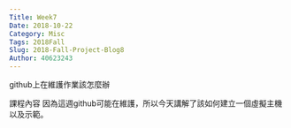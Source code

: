```yaml
---
Title: Week7
Date: 2018-10-22
Category: Misc
Tags: 2018Fall
Slug: 2018-Fall-Project-Blog8
Author: 40623243
---
```


github上在維護作業該怎麼辦


<!-- PELICAN_END_SUMMARY -->


課程內容
因為這週github可能在維護，所以今天講解了該如何建立一個虛擬主機以及示範。




